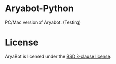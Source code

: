 # Aryabot-Python

PC/Mac version of Aryabot. (Testing)

# License

AryaBot is licensed under the [BSD 3-clause license](https://opensource.org/licenses/BSD-3-Clause).
